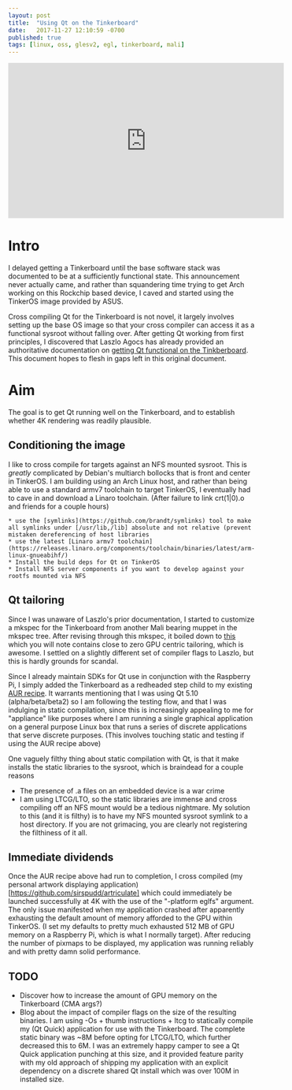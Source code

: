 ```yaml
---
layout: post
title:  "Using Qt on the Tinkerboard"
date:   2017-11-27 12:10:59 -0700
published: true
tags: [linux, oss, glesv2, egl, tinkerboard, mali]
---
```


<iframe width="560" height="315" src="https://www.youtube.com/embed/K-gXRfVzHhA" frameborder="0" allowfullscreen></iframe>

# Intro

I delayed getting a Tinkerboard until the base software stack was documented to be at a sufficiently functional state. This announcement never actually came, and rather than squandering time trying to get Arch working on this Rockchip based device, I caved and started using the TinkerOS image provided by ASUS.

Cross compiling Qt for the Tinkerboard is not novel, it largely involves setting up the base OS image so that your cross compiler can access it as a functional sysroot without falling over. After getting Qt working from first principles, I discovered that Laszlo Agocs has already provided an authoritative documentation on [getting Qt functional on the Tinkberboard](http://blog.qt.io/blog/2017/05/03/qt-git-tinkerboard-wayland/). This document hopes to flesh in gaps left in this original document.

# Aim

The goal is to get Qt running well on the Tinkerboard, and to establish whether 4K rendering was readily plausible.

## Conditioning the image

I like to cross compile for targets against an NFS mounted sysroot. This is _greatly_ complicated by Debian's multiarch bollocks that is front and center in TinkerOS. I am building using an Arch Linux host, and rather than being able to use a standard armv7 toolchain to target TinkerOS, I eventually had to cave in and download a Linaro toolchain. (After failure to link crt(1|0).o and friends for a couple hours)

    * use the [symlinks](https://github.com/brandt/symlinks) tool to make all symlinks under [/usr/lib,/lib] absolute and not relative (prevent mistaken dereferencing of host libraries
    * use the latest [Linaro armv7 toolchain](https://releases.linaro.org/components/toolchain/binaries/latest/arm-linux-gnueabihf/) 
    * Install the build deps for Qt on TinkerOS
    * Install NFS server components if you want to develop against your rootfs mounted via NFS

## Qt tailoring

Since I was unaware of Laszlo's prior documentation, I started to customize a mkspec for the Tinkerboard from another Mali bearing muppet in the mkspec tree. After revising through this mkspec, it boiled down to [this](https://github.com/sirspudd/mkspecs/blob/master/linux-tinker-g%2B%2B/qmake.conf) which you will note contains close to zero GPU centric tailoring, which is awesome. I settled on a slightly different set of compiler flags to Laszlo, but this is hardly grounds for scandal.

Since I already maintain SDKs for Qt use in conjunction with the Raspberry Pi, I simply added the Tinkerboard as a redheaded step child to my existing [AUR recipe](https://aur.archlinux.org/cgit/aur.git/tree/PKGBUILD?h=qt-sdk-raspberry-pi). It warrants mentioning that I was using Qt 5.10 (alpha/beta/beta2) so I am following the testing flow, and that I was indulging in static compilation, since this is increasingly appealing to me for "appliance" like purposes where I am running a single graphical application on a general purpose Linux box that runs a series of discrete applications that serve discrete purposes. (This involves touching static and testing if using the AUR recipe above)

One vaguely filthy thing about static compilation with Qt, is that it make installs the static libraries to the sysroot, which is braindead for a couple reasons

* The presence of .a files on an embedded device is a war crime
* I am using LTCG/LTO, so the static libraries are immense and cross compiling off an NFS mount would be a tedious nightmare. My solution to this (and it is filthy) is to have my NFS mounted sysroot symlink to a host directory. If you are not grimacing, you are clearly not registering the filthiness of it all.

## Immediate dividends

Once the AUR recipe above had run to completion, I cross compiled (my personal artwork displaying application)[https://github.com/sirspudd/artriculate] which could immediately be launched successfully at 4K with the use of the "-platform eglfs" argument. The only issue manifested when my application crashed after apparently exhausting the default amount of memory afforded to the GPU within TinkerOS. (I set my defaults to pretty much exhausted 512 MB of GPU memory on a Raspberry Pi, which is what I normally target). After reducing the number of pixmaps to be displayed, my application was running reliably and with pretty damn solid performance.

## TODO

* Discover how to increase the amount of GPU memory on the Tinkerboard (CMA args?)
* Blog about the impact of compiler flags on the size of the resulting binaries. I am using -Os + thumb instructions + ltcg to statically compile my (Qt Quick) application for use with the Tinkerboard. The complete static binary was ~8M before opting for LTCG/LTO, which further decreased this to 6M. I was an extremely happy camper to see a Qt Quick application punching at this size, and it provided feature parity with my old approach of shipping my application with an explicit dependency on a discrete shared Qt install which was over 100M in installed size.

